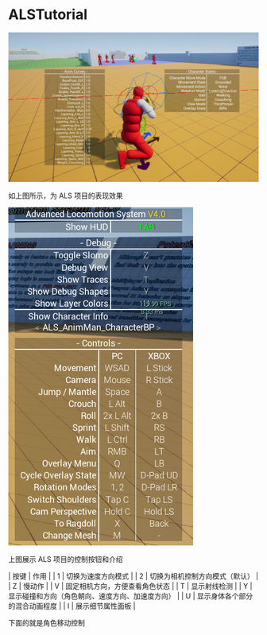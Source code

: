 # ALSTutorial

![](Image/001.png)

如上图所示，为 ALS 项目的表现效果

![](Image/002.png)

上图展示 ALS 项目的控制按钮和介绍

| 按键 | 作用 |
| 1 | 切换为速度方向模式 |
| 2 | 切换为相机控制方向模式（默认） |
| Z | 慢动作 |
| V | 固定相机方向，方便查看角色状态 |
| T | 显示射线检测 |
| Y | 显示碰撞和方向（角色朝向、速度方向、加速度方向） |
| U | 显示身体各个部分的混合动画程度 |
| I | 展示细节属性面板 |

下面的就是角色移动控制